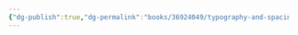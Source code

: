 ```yaml
---
{"dg-publish":true,"dg-permalink":"books/36924049/typography-and-spacing","permalink":"/books/36924049/typography-and-spacing/","title":"CSS 排版与间距","metatags":{"description":"","og:site_name":"DavonOs","og:title":"第十二章 CSS 排版与间距","og:type":"article","og:url":"https://zuji.eu.org/books/36924049/typography-and-spacing","og:image":"https://images.manning.com/360/480/resize/book/f/235f14b-90f6-43b8-8abd-62bc945d1624/Grant-2ed-HI.png","og:image:width":"200","og:image:alt":"articlecover","og:locale":"zh_cn"},"tags":["program/css"],"dgShowInlineTitle":true}
---
```

